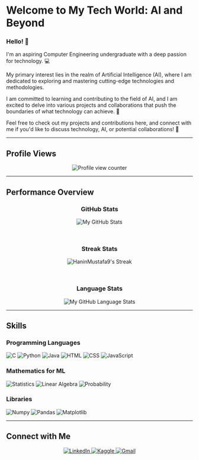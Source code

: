 # **Welcome to My Tech World: AI and Beyond**

### Hello! 🌟

I'm an aspiring Computer Engineering undergraduate with a deep passion for technology. 💻

My primary interest lies in the realm of Artificial Intelligence (AI), where I am dedicated to exploring and mastering cutting-edge technologies and methodologies.

I am committed to learning and contributing to the field of AI, and I am excited to delve into various projects and collaborations that push the boundaries of what technology can achieve. 🚀

Feel free to check out my projects and contributions here, and connect with me if you'd like to discuss technology, AI, or potential collaborations! 🤝

---
## Profile Views
<p align="center">
  <img src="https://komarev.com/ghpvc/?username=HaninMustafa9" alt="Profile view counter" />
</p>

---
## Performance Overview

<div align="center">

### GitHub Stats
<p align="center">
  <img src="https://github-readme-stats.vercel.app/api/?username=HaninMustafa9&count_private=true&theme=tokyonight&showicons=true&hide_border=false" alt="My GitHub Stats" />
</p>
<br>

### Streak Stats
<p align="center">
  <img src="https://github-readme-streak-stats.herokuapp.com/?user=HaninMustafa9&theme=tokyonight&hide_border=false" alt="HaninMustafa9's Streak">
</p>
<br>

### Language Stats
<p align="center">
  <img src="https://github-readme-stats.vercel.app/api/top-langs/?username=HaninMustafa9&langs_count=5&theme=tokyonight&hide_border=false" alt="My GitHub Language Stats" />
</p>

</div>

---
## Skills
### Programming Languages
<p>
  <img src="https://img.shields.io/badge/C-%2300599C?style=for-the-badge&logo=c&logoColor=white" alt="C" />
  <img src="https://img.shields.io/badge/Python-%2314354C?style=for-the-badge&logo=python&logoColor=white" alt="Python" />
  <img src="https://img.shields.io/badge/Java-%23E34A86?style=for-the-badge&logo=java&logoColor=white" alt="Java" />
  <img src="https://img.shields.io/badge/HTML-%23E34F26?style=for-the-badge&logo=html5&logoColor=white" alt="HTML" />
  <img src="https://img.shields.io/badge/CSS-%231572B6?style=for-the-badge&logo=css3&logoColor=white" alt="CSS" />
  <img src="https://img.shields.io/badge/JavaScript-%23F7DF1C?style=for-the-badge&logo=javascript&logoColor=white" alt="JavaScript" />
</p>

### Mathematics for ML
<p>
  <img src="https://img.shields.io/badge/Statistics-%233D3D3D?style=for-the-badge&logo=statistics&logoColor=white" alt="Statistics" />
  <img src="https://img.shields.io/badge/Linear_Algebra-%233D3D3D?style=for-the-badge&logo=linear-algebra&logoColor=white" alt="Linear Algebra" />
  <img src="https://img.shields.io/badge/Probability-%233D3D3D?style=for-the-badge&logo=probability&logoColor=white" alt="Probability" />
</p>

### Libraries
<p>
  <img src="https://img.shields.io/badge/Numpy-%23013243?style=for-the-badge&logo=numpy&logoColor=white" alt="Numpy" />
  <img src="https://img.shields.io/badge/Pandas-%23150458?style=for-the-badge&logo=pandas&logoColor=white" alt="Pandas" />
  <img src="https://img.shields.io/badge/Matplotlib-%2300A3E0?style=for-the-badge&logo=matplotlib&logoColor=white" alt="Matplotlib" />
</p>

---
## Connect with Me
<p align="center">
  <a href="https://www.linkedin.com/in/haninmustafa/" target="_blank" rel="noopener noreferrer">
    <img src="https://img.shields.io/badge/LinkedIn-%230077B5?style=for-the-badge&logo=linkedin&logoColor=white" alt="LinkedIn" />
  </a>
  <a href="https://www.kaggle.com/haninmustafa" target="_blank" rel="noopener noreferrer">
    <img src="https://img.shields.io/badge/Kaggle-%23005B72?style=for-the-badge&logo=kaggle&logoColor=white" alt="Kaggle" />
  </a>
  <a href="mailto:haninmustafa520@gmail.com" target="_blank" rel="noopener noreferrer">
    <img src="https://img.shields.io/badge/Gmail-%23D14836?style=for-the-badge&logo=gmail&logoColor=white" alt="Gmail" />
  </a>
</p>


<!---
HaninMustafa9/HaninMustafa9 is a ✨ special ✨ repository because its `README.md` (this file) appears on your GitHub profile.
You can click the Preview link to take a look at your changes.
--->
